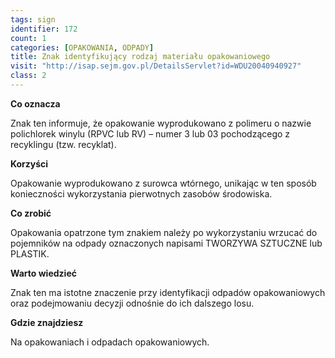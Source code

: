 ```yaml
---
tags: sign
identifier: 172
count: 1
categories: [OPAKOWANIA, ODPADY]
title: Znak identyfikujący rodzaj materiału opakowaniowego
visit: "http://isap.sejm.gov.pl/DetailsServlet?id=WDU20040940927"
class: 2
---
```

**Co oznacza**

Znak ten informuje, że opakowanie wyprodukowano z polimeru o nazwie polichlorek winylu (RPVC lub RV) – numer 3 lub 03 pochodzącego z recyklingu (tzw. recyklat).

**Korzyści**

Opakowanie wyprodukowano z surowca wtórnego, unikając w ten sposób konieczności wykorzystania pierwotnych zasobów środowiska.

**Co zrobić**

Opakowania opatrzone tym znakiem należy po wykorzystaniu wrzucać do pojemników na odpady oznaczonych napisami TWORZYWA SZTUCZNE lub PLASTIK.

**Warto wiedzieć**

Znak ten ma istotne znaczenie przy identyfikacji odpadów opakowaniowych oraz podejmowaniu decyzji odnośnie do ich dalszego losu.

**Gdzie znajdziesz**

Na opakowaniach i odpadach opakowaniowych.
